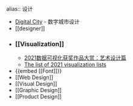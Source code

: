 alias:: 设计

- [Digital City](https://exp-digital-city.lusion.co) - 数字城市设计
- [[designer]]
- ### [[Visualization]]
	- [2021数据可视化获奖作品大赏：艺术设计篇](https://mp.weixin.qq.com/s/Nyhnf51p_pvdkrd-YWCPeA)
	- [The list of 2021 visualization lists](https://www.maartenlambrechts.com/2021/12/29/the-list-of-2021-visualization-lists.html)
- {{embed [[Font]]}}
- [[Web Design]]
- [[Visual Design]]
- [[Graphic Design]]
- [[Product Design]]